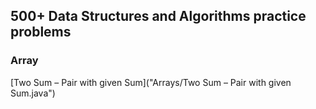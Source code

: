 ## 500+ Data Structures and Algorithms practice problems

### Array

[Two Sum – Pair with given Sum]("Arrays/Two Sum – Pair with given Sum.java")
